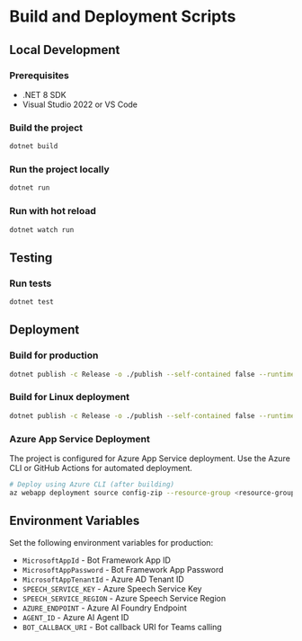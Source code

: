 # Build and Deployment Scripts

## Local Development

### Prerequisites
- .NET 8 SDK
- Visual Studio 2022 or VS Code

### Build the project
```bash
dotnet build
```

### Run the project locally
```bash
dotnet run
```

### Run with hot reload
```bash
dotnet watch run
```

## Testing

### Run tests
```bash
dotnet test
```

## Deployment

### Build for production
```bash
dotnet publish -c Release -o ./publish --self-contained false --runtime win-x64
```

### Build for Linux deployment
```bash
dotnet publish -c Release -o ./publish --self-contained false --runtime linux-x64
```

### Azure App Service Deployment
The project is configured for Azure App Service deployment. Use the Azure CLI or GitHub Actions for automated deployment.

```bash
# Deploy using Azure CLI (after building)
az webapp deployment source config-zip --resource-group <resource-group> --name <app-name> --src ./publish.zip
```

## Environment Variables

Set the following environment variables for production:

- `MicrosoftAppId` - Bot Framework App ID
- `MicrosoftAppPassword` - Bot Framework App Password
- `MicrosoftAppTenantId` - Azure AD Tenant ID
- `SPEECH_SERVICE_KEY` - Azure Speech Service Key
- `SPEECH_SERVICE_REGION` - Azure Speech Service Region
- `AZURE_ENDPOINT` - Azure AI Foundry Endpoint
- `AGENT_ID` - Azure AI Agent ID
- `BOT_CALLBACK_URI` - Bot callback URI for Teams calling